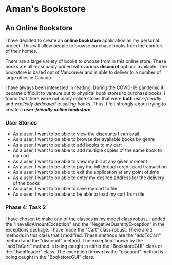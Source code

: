# Aman's Bookstore

## An Online Bookstore


I have decided to create an **online bookstore** application as my personal project. This will allow people to browse 
purchase books from the comfort of their homes.

There are a large variety of books to choose from in this online store. These books are all reasonably priced with various **discount** options available. The bookstore is based out of Vancouver and is able to deliver to a 
number of large cities in Canada.

I have always been interested in reading. During the COVID-19 pandemic it became difficult to venture out to physical book stores
to purchase books. I found that there were not many online stores that were **both** *user-friendly* and *explicitly dedicated to selling books.*
Thus, I felt strongly about trying to create a ***user-friendly online bookstore.***

### User Stories

- As a user, I want to be able to view the discounts I can avail
- As a user, I want to be able to browse the available books by genre
- As a user, I want to be able to add books to my cart
- As a user, I want to be able to add multiple copies of the same book to my cart
- As a user, I want to be able to view my bill at any given moment
- As a user, I want to be able to pay the bill through credit card transaction
- As a user, I want to be able to exit the application at any point of time
- As a user, I want to be able to enter my desired address for the delivery of the books
- As a user, I want to be able to save my cart to file
- As a user, I want to be able to be able to load my cart from file 


### Phase 4: Task 2

I have chosen to make one of the classes in my model class robust. I added the "InavalidAmountException"
and the "NegativeQuantityException" in the exceptions package.
I have made the "Cart" class robust. There are 2 methods in this class that I modified.
These methods are the "addToCart" method and the "discount" method.
The exception thrown by the "addToCart" method is being caught in either the "BookstoreGUI" class or 
the "JsonReader" class.
The exception thrown by the "discount" method is being caught in the "BookstoreGUI" class.